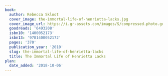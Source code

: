 ```yaml
---
book:
  author: Rebecca Skloot
  cover_image: the-immortal-life-of-henrietta-lacks.jpg
  cover_image_url: https://i.gr-assets.com/images/S/compressed.photo.goodreads.com/books/1327878144l/6493208._SX98_.jpg
  goodreads: '6493208'
  isbn10: '1400052173'
  isbn13: '9781400052172'
  pages: '370'
  publication_year: '2010'
  slug: the-immortal-life-of-henrietta-lacks
  title: The Immortal Life of Henrietta Lacks
plan:
  date_added: '2018-10-06'
---
```


